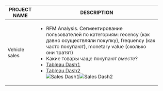 | PROJECT NAME | DESCRIPTION |
| ------------- | ------------- |
| Vehicle sales | <ul><li>RFM Analysis. Сегментирование пользователей по категориям: recency (как давно осуществляли покупку), frequency (как часто покупают), monetary value (сколько они тратят)</li><li>Какие товары чаще покупают *вместе*?</li><li>[Tableau Dash1](https://public.tableau.com/app/profile/nailya.velieva/viz/Book2_16935674860600/SalesDash1)</li><li>[Tableau Dash2](https://public.tableau.com/app/profile/nailya.velieva/viz/Book2_16935674860600/SalesDash2)</li>![Sales Dash1](https://github.com/leylavel/SQL/assets/61410191/9427d5f1-283f-45ac-a602-f82a89b57397)![Sales Dash2](https://github.com/leylavel/SQL/assets/61410191/09353138-cd0f-4dee-963d-19c4eab21644)</ul>
